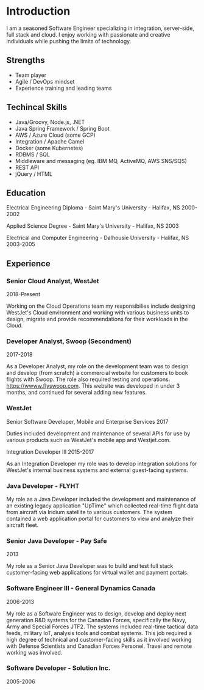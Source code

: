 # Introduction

I am a seasoned Software Engineer specializing in integration, server-side, full stack and cloud. I enjoy working with passionate and creative individuals while pushing the limits of technology.

## Strengths

- Team player
- Agile / DevOps mindset
- Experience training and leading teams

## Techincal Skills

- Java/Groovy, Node.js, .NET
- Java Spring Framework / Spring Boot
- AWS / Azure Cloud (some GCP)
- Integration / Apache Camel
- Docker (some Kubernetes)
- RDBMS / SQL
- Middleware and messaging (eg. IBM MQ, ActiveMQ, AWS SNS/SQS)
- REST API
- jQuery / HTML

## Education

Electrical Engineering Diploma - Saint Mary's University - Halifax, NS
2000-2002

Applied Science Degree - Saint Mary's University - Halifax, NS
2003

Electrical and Computer Engineering - Dalhousie University - Halifax, NS
2003-2005

## Experience

### Senior Cloud Analyst, WestJet
2018-Present

Working on the Cloud Operations team my responsibilies include designing WestJet's Cloud environment and working with various business units to design, migrate and provide recommendations for their workloads in the Cloud.

### Developer Analyst, Swoop (Secondment)
2017-2018

As a Developer Analyst, my role on the development team was to design and develop (from scratch) a commercial website for customers to book flights with Swoop. The role also required testing and operations. https://wwww.flyswoop.com. This website was developed in under 3 months, and continued for several adding new features.

### WestJet

Senior Software Developer, Mobile and Enterprise Services
2017

Duties included development and maintenance of several APIs for use by various products such as WestJet's mobile app and Westjet.com.

Integration Developer III
2015-2017

As an Integration Developer my role was to develop integration solutions for WestJet's internal business systems and external guest-facing systems.

### Java Developer - FLYHT

My role as a Java Developer included the development and maintenance of an existing legacy application "UpTime" which collected real-time flight data from aircraft via Iridium satellite to various customers. The system contained a web application portal for customers to view and analyze their aircraft fleet.

### Senior Java Developer - Pay Safe
2013

My role as a Senior Java Developer was to build and test full stack customer-facing web applications for virtual wallet and payment portals. 

### Software Engineer III - General Dynamics Canada
2006-2013

My role as a Software Engineer was to design, develop and deploy next generation R&D systems for the Canadian Forces, specifically the Navy, Army and Special Forces JTF2. The systems included real-time tactical data feeds, military IoT, analysis tools and combat systems. This job required a high degree of technical and customer-facing skills as it involved working with Defense Scientists and Canadian Forces Personel. Travel and remote working was involved.

### Software Developer - Solution Inc.
2005-2006
